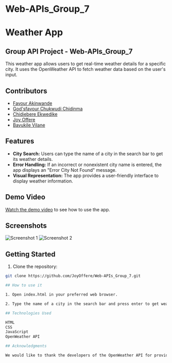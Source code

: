 # Web-APIs_Group_7

# Weather App

## Group API Project - Web-APIs_Group_7

This weather app allows users to get real-time weather details for a specific city. It uses the OpenWeather API to fetch weather data based on the user's input.

## Contributors

- [Favour Akinwande](https://github.com/FavourAkinwande)
- [God'sfavour Chukwudi Chidinma](https://github.com/GChukwudi)
- [Chidiebere Ekwedike](https://github.com/cekwedike)
- [Joy Offere](https://github.com/JoyOffere)
- [Bavukile Vilane](https://github.com/bvilane)

## Features

- **City Search:** Users can type the name of a city in the search bar to get its weather details.
- **Error Handling:** If an incorrect or nonexistent city name is entered, the app displays an "Error City Not Found" message.
- **Visual Representation:** The app provides a user-friendly interface to display weather information.

## Demo Video

[Watch the demo video](link-to-demo-video) to see how to use the app.

## Screenshots

![Screenshot 1](link-to-screenshot-1)
![Screenshot 2](link-to-screenshot-2)

## Getting Started

1. Clone the repository:

```bash
git clone https://github.com/JoyOffere/Web-APIs_Group_7.git

## How to use it

1. Open index.html in your preferred web browser.

2. Type the name of a city in the search bar and press enter to get weather details.

## Technologies Used

HTML
CSS
JavaScript
OpenWeather API

## Acknowledgments

We would like to thank the developers of the OpenWeather API for providing the weather data used in this app.
